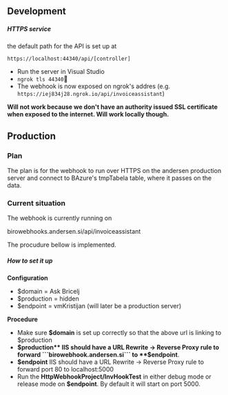 ## Development

##### HTTPS service

the default path for the API is set up at 
```
https://localhost:44340/api/[controller]
```

- Run the server in Visual Studio
- ```ngrok tls 44340```
- The webhook is now exposed on ngrok's addres (e.g. ```https://iej834j28.ngrok.io/api/invoiceassistant```)

**Will not work because we don't have an authority issued SSL certificate when exposed to the internet. Will work locally though.**


## Production

### Plan

The plan is for the webhook to run over HTTPS on the andersen production server and connect to BAzure's tmpTabela table, where it passes on 
the data.

### Current situation

The webhook is currently running on 

birowebhooks.andersen.si/api/invoiceassistant

The procudure bellow is implemented.

##### How to set it up

**Configuration**

- $domain = Ask Bricelj
- $production = hidden
- $endpoint = vmKristijan (will later be a production server)

**Procedure**

- Make sure **$domain** is set up correctly so that the above url is linking to $production
- **$production** IIS should have a URL Rewrite -> Reverse Proxy rule to forward ```birowebhook.andersen.si``` to **$endpoint**.
- **$endpoint** IIS should have a URL Rewrite -> Reverse Proxy rule to forward port 80 to localhost:5000
- Run the **HttpWebhookProject/InvHookTest** in either debug mode or release mode on **$endpoint**. By default it will start on port 5000.